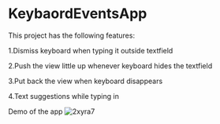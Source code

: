 # KeybaordEventsApp

This project has the following features:

1.Dismiss keyboard when typing it outside textfield

2.Push the view little up whenever keyboard hides the textfield

3.Put back the view when keyboard disappears

4.Text suggestions while typing in

Demo of the app
![2xyra7](https://user-images.githubusercontent.com/6167632/55681444-62198a80-5944-11e9-91d5-5d44bb38bde8.gif)
